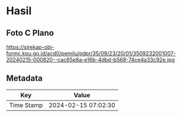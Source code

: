 # Hasil

## Foto C Plano

https://sirekap-obj-formc.kpu.go.id/acd0/pemilu/pdpr/35/09/23/20/01/3509232001007-20240215-000820--cac65e8a-e16b-4dbd-b568-74ce4a33c92e.jpg


## Metadata

| Key        | Value               |
| ---------- | ------------------- |
| Time Stamp | 2024-02-15 07:02:30 |



